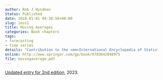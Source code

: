 ```yaml
---
author: Rob J Hyndman
Status: Published
date: 2010-01-01 04:30:50+00:00
slug: iess1
title: Moving Averages
categories: Book chapters
tags:
- forecasting
- time series
details: "Contribution to the <em>International Encyclopedia of Statistical Science</em>, ed. Miodrag Lovric, Springer. pp.866-869"
online: http://www.springer.com/gp/book/9783642048975
file: movingaverage.pdf
---
```


[Updated entry for 2nd edition](https://github.com/robjhyndman/IESS_entries/raw/main/Moving_Average_Rob_Hyndman.pdf), 2023.
